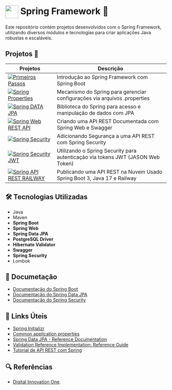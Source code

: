 # <img align="center" width="40px" src="https://hermes.digitalinnovation.one/assets/diome/logo-minimized.png">  Spring Framework 🍃

Este repositório contém projetos desenvolvidos com o Spring Framework, utilizando diversos módulos e tecnologias para criar aplicações Java robustas e escaláveis.

## Projetos 📝

| Projetos                                                                 | Descrição                                                                 |
|--------------------------------------------------------------------------|---------------------------------------------------------------------------|
| [![Primeiros Passos](https://img.shields.io/badge/Primeiros%20Passos-6CB52D?style=for-the-badge)](https://github.com/joschonarth/dio-java/tree/main/spring-boot/primeiros-passos) | Introdução ao Spring Framework com Spring Boot |
| [![Spring Properties](https://img.shields.io/badge/Spring%20Properties-6CB52D?style=for-the-badge)](https://github.com/joschonarth/dio-java/tree/main/spring-boot/spring-properties-value) | Mecanismo do Spring para gerenciar configurações via arquivos .properties |
| [![Spring DATA JPA](https://img.shields.io/badge/Spring%20DATA%20JPA-6CB52D?style=for-the-badge)](https://github.com/joschonarth/dio-java/tree/main/spring-boot/spring-data-jpa) | Biblioteca do Spring para acesso e manipulação de dados com JPA |
| [![Spring Web REST API](https://img.shields.io/badge/Spring%20Web%20REST%20API-6CB52D?style=for-the-badge)](https://github.com/joschonarth/dio-java/tree/main/spring-boot/spring-web-rest-api) | Criando uma API REST Documentada com Spring Web e Swagger |
| [![Spring Security](https://img.shields.io/badge/Spring%20Security-6CB52D?style=for-the-badge)](https://github.com/joschonarth/dio-java/tree/main/spring-boot/spring-security) | Adicionando Segurança a uma API REST com Spring Security |
| [![Spring Security JWT](https://img.shields.io/badge/Spring%20Security%20JWT-6CB52D?style=for-the-badge)](https://github.com/joschonarth/dio-java/tree/main/spring-boot/spring-security-jwt) | Utilizando o Spring Security para autenticação via tokens JWT (JASON Web Token) |
| [![Spring API REST RAILWAY](https://img.shields.io/badge/Spring%20API%20REST%20RAILWAY-6CB52D?style=for-the-badge)](https://github.com/joschonarth/dio-java/tree/main/spring-boot/spring-api-rest-railway) | Publicando uma API REST na Nuvem Usado Spring Boot 3, Java 17 e Railway |




<h2>🛠 Tecnologias Utilizadas</h2>

<ul>
    <li>Java</li>
    <li>Maven</li>
    <li><strong>Spring Boot</strong></li>
    <li><strong>Spring Web</strong></li>
    <li><strong>Spring Data JPA</strong></li>
    <li><strong>PostgreSQL Driver</strong></li>
    <li><strong>Hibernate Validator</strong></li>
    <li><strong>Swagger</strong></li>
    <li><strong>Spring Security</strong></li>
    <li>Lombok</li>
</ul>

<h2> 📃 Documetação </h2>

- [Documentação do Spring Boot](https://spring.io/projects/spring-boot)
- [Documentação do Spring Data JPA](https://spring.io/projects/spring-data-jpa)
- [Documentação do Spring Security](https://spring.io/projects/spring-security)


<h2>🔗 Links Úteis</h2>
<ul>
    <li><a href="https://start.spring.io/#!type=maven-project&language=java&platformVersion=2.6.1&packaging=jar&jvmVersion=11&groupId=me.dio.academia&artifactId=academia-digital&name=academia-digital&description=Tutorial%20API%20RESTful%20modelando%20sistema%20de%20academia%20de%20gin%C3%A1stica&packageName=me.dio.academia.digital&dependencies=web,data-jpa,postgresql,validation,lombok">Spring Initializr</a></li>
    <li><a href="https://docs.spring.io/spring-boot/docs/2.0.x/reference/html/common-application-properties.html">Common application properties</a></li>
    <li><a href="https://docs.spring.io/spring-data/jpa/docs/current/reference/html/#jpa.repositories">Spring Data JPA - Reference Documentation</a></li>
    <li><a href="https://docs.jboss.org/hibernate/stable/validator/reference/en-US/html_single/#validator-gettingstarted">Validation Reference Implementation: Reference Guide</a></li>
    <li><a href="https://spring.io/guides/tutorials/rest/">Tutorial de API REST com Spring</a></li>
</ul>


<h2> 🔍 Referências </h2>

- [Digital Innovation One](https://web.dio.me/).
